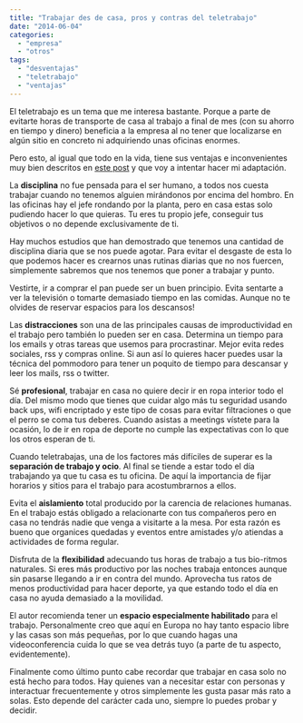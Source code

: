 ```yaml
---
title: "Trabajar des de casa, pros y contras del teletrabajo"
date: "2014-06-04"
categories: 
  - "empresa"
  - "otros"
tags: 
  - "desventajas"
  - "teletrabajo"
  - "ventajas"
---
```


El teletrabajo es un tema que me interesa bastante. Porque a parte de evitarte horas de transporte de casa al trabajo a final de mes (con su ahorro en tiempo y dinero) beneficia a la empresa al no tener que localizarse en algún sitio en concreto ni adquiriendo unas oficinas enormes.

Pero esto, al igual que todo en la vida, tiene sus ventajas e inconvenientes muy bien descritos en [este post](http://mattgemmell.com/working-from-home/) y que voy a intentar hacer mi adaptación.

La **disciplina** no fue pensada para el ser humano, a todos nos cuesta trabajar cuando no tenemos alguien mirándonos por encima del hombro. En las oficinas hay el jefe rondando por la planta, pero en casa estas solo pudiendo hacer lo que quieras. Tu eres tu propio jefe, conseguir tus objetivos o no depende exclusivamente de ti.

Hay muchos estudios que han demostrado que tenemos una cantidad de disciplina diaria que se nos puede agotar. Para evitar el desgaste de esta lo que podemos hacer es crearnos unas rutinas diarias que no nos fuercen, simplemente sabremos que nos tenemos que poner a trabajar y punto.

Vestirte, ir a comprar el pan puede ser un buen principio. Evita sentarte a ver la televisión o tomarte demasiado tiempo en las comidas. Aunque no te olvides de reservar espacios para los descansos!

Las **distracciones** son una de las principales causas de improductividad en el trabajo pero también lo pueden ser en casa. Determina un tiempo para los emails y otras tareas que usemos para procrastinar. Mejor evita redes sociales, rss y compras online. Si aun así lo quieres hacer puedes usar la técnica del pommodoro para tener un poquito de tiempo para descansar y leer los mails, rss o twitter.

Sé **profesional**, trabajar en casa no quiere decir ir en ropa interior todo el día. Del mismo modo que tienes que cuidar algo más tu seguridad usando back ups, wifi encriptado y este tipo de cosas para evitar filtraciones o que el perro se coma tus deberes. Cuando asistas a meetings vístete para la ocasión, lo de ir en ropa de deporte no cumple las expectativas con lo que los otros esperan de ti.

Cuando teletrabajas, una de los factores más difíciles de superar es la **separación de trabajo y ocio**. Al final se tiende a estar todo el día trabajando ya que tu casa es tu oficina. De aquí la importancia de fijar horarios y sitios para el trabajo para acostumbrarnos a ellos.

Evita el **aislamiento** total producido por la carencia de relaciones humanas. En el trabajo estás obligado a relacionarte con tus compañeros pero en casa no tendrás nadie que venga a visitarte a la mesa. Por esta razón es bueno que organices quedadas y eventos entre amistades y/o atiendas a actividades de forma regular.

Disfruta de la **flexibilidad** adecuando tus horas de trabajo a tus bio-ritmos naturales. Si eres más productivo por las noches trabaja entonces aunque sin pasarse llegando a ir en contra del mundo. Aprovecha tus ratos de menos productividad para hacer deporte, ya que estando todo el día en casa no ayuda demasiado a la movilidad.

El autor recomienda tener un **espacio especialmente habilitado** para el trabajo. Personalmente creo que aquí en Europa no hay tanto espacio libre y las casas son más pequeñas, por lo que cuando hagas una videoconferencia cuida lo que se vea detrás tuyo (a parte de tu aspecto, evidentemente).

Finalmente como último punto cabe recordar que trabajar en casa solo no está hecho para todos. Hay quienes van a necesitar estar con personas y interactuar frecuentemente y otros simplemente les gusta pasar más rato a solas. Esto depende del carácter cada uno, siempre lo puedes probar y decidir.
